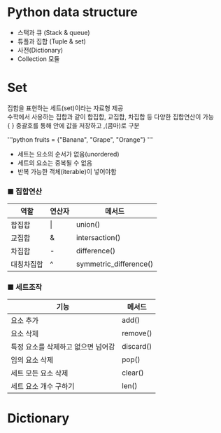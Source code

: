 # Python data structure
- 스택과 큐 (Stack & queue)
- 튜플과 집합 (Tuple & set)
- 사전(Dictionary)
- Collection 모듈

# Set
집합을 표현하는 세트(set)이라는 자료형 제공<br>
수학에서 사용하는 집합과 같이 합집합, 교집합, 차집합 등 다양한 집합연산이 가능<br>
{ } 중괄호를 통해 안에 값을 저장하고 ,(콤마)로 구분<br>

'''python
fruits = {"Banana", "Grape", "Orange"} 
'''
- 세트는 요소의 순서가 없음(unordered)<br>
- 세트의 요소는 중복될 수 없음<br>
- 반복 가능한 객체(iterable)이 넣어야함

### ■ 집합연산
|역할|연산자|메서드| 
|----|---|----|
|합집합|\||union()|
|교집합|&|intersaction()|
|차집합|-|difference()|
|대칭차집합|^|symmetric_difference()|

### ■ 세트조작
|기능|메서드|
|--|--|
|요소 추가|add()|
|요소 삭제|remove()|
|특정 요소를 삭제하고 없으면 넘어감|discard()|
|임의 요소 삭제|pop()|
|세트 모든 요소 삭제|clear()|
|세트 요소 개수 구하기|len()|



# Dictionary
